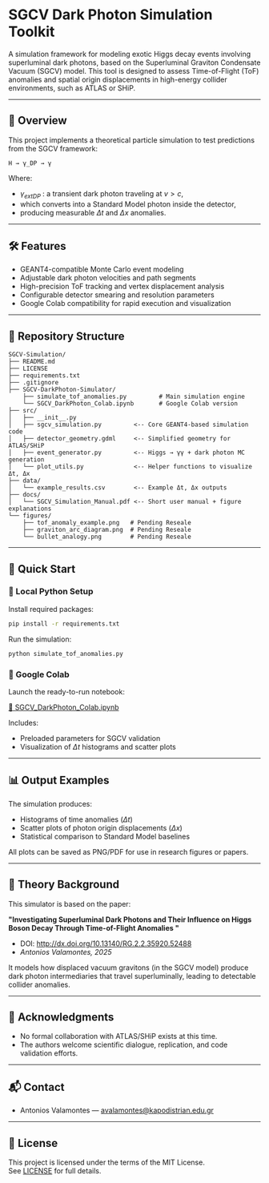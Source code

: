# SGCV Dark Photon Simulation Toolkit

A simulation framework for modeling exotic Higgs decay events involving superluminal dark photons, based on the Superluminal Graviton Condensate Vacuum (SGCV) model. This tool is designed to assess Time-of-Flight (ToF) anomalies and spatial origin displacements in high-energy collider environments, such as ATLAS or SHiP.

---

## 📘 Overview

This project implements a theoretical particle simulation to test predictions from the SGCV framework:

```
H → γ_DP → γ
```

Where:
- $\gamma_{	ext{DP}}$ : a transient dark photon traveling at $v > c$,
- which converts into a Standard Model photon inside the detector,
- producing measurable $\Delta t$ and $\Delta x$ anomalies.

---

## 🛠 Features

- GEANT4-compatible Monte Carlo event modeling
- Adjustable dark photon velocities and path segments
- High-precision ToF tracking and vertex displacement analysis
- Configurable detector smearing and resolution parameters
- Google Colab compatibility for rapid execution and visualization

---

## 📁 Repository Structure

```
SGCV-Simulation/
├── README.md
├── LICENSE
├── requirements.txt
├── .gitignore
├── SGCV-DarkPhoton-Simulator/
    ├── simulate_tof_anomalies.py         # Main simulation engine
    └── SGCV_DarkPhoton_Colab.ipynb       # Google Colab version
├── src/
│   ├── __init__.py
│   ├── sgcv_simulation.py         <-- Core GEANT4-based simulation code
│   ├── detector_geometry.gdml     <-- Simplified geometry for ATLAS/SHiP
│   ├── event_generator.py         <-- Higgs → γγ + dark photon MC generation
│   └── plot_utils.py              <-- Helper functions to visualize Δt, Δx
├── data/
│   └── example_results.csv        <-- Example Δt, Δx outputs
├── docs/
│   └── SGCV_Simulation_Manual.pdf <-- Short user manual + figure explanations
└── figures/
    ├── tof_anomaly_example.png   # Pending Reseale
    ├── graviton_arc_diagram.png  # Pending Reseale
    └── bullet_analogy.png        # Pending Reseale
```

---

## 🚀 Quick Start

### 🔧 Local Python Setup

Install required packages:

```bash
pip install -r requirements.txt
```

Run the simulation:

```bash
python simulate_tof_anomalies.py
```

### 🧪 Google Colab

Launch the ready-to-run notebook:

[🔗 SGCV_DarkPhoton_Colab.ipynb](./SGCV_DarkPhoton_Colab.ipynb)

Includes:
- Preloaded parameters for SGCV validation
- Visualization of $\Delta t$ histograms and scatter plots

---

## 📊 Output Examples

The simulation produces:
- Histograms of time anomalies ($\Delta t$)
- Scatter plots of photon origin displacements ($\Delta x$)
- Statistical comparison to Standard Model baselines

All plots can be saved as PNG/PDF for use in research figures or papers.

---

## 🧠 Theory Background

This simulator is based on the paper:

**"Investigating Superluminal Dark Photons and Their Influence on Higgs Boson Decay Through Time-of-Flight Anomalies
"**  
- DOI: http://dx.doi.org/10.13140/RG.2.2.35920.52488
- *Antonios Valamontes, 2025*

It models how displaced vacuum gravitons (in the SGCV model) produce dark photon intermediaries that travel superluminally, leading to detectable collider anomalies.

---

## 🤝 Acknowledgments

- No formal collaboration with ATLAS/SHiP exists at this time.
- The authors welcome scientific dialogue, replication, and code validation efforts.

---

## 📬 Contact

- Antonios Valamontes — [avalamontes@kapodistrian.edu.gr](mailto:avalamontes@kapodistrian.edu.gr)

---

## 📄 License

This project is licensed under the terms of the MIT License.  
See [LICENSE](./LICENSE) for full details.
